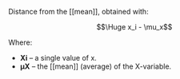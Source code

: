 Distance from the [[mean]], obtained with:

$$\Huge x_i - \mu_x$$

Where:
- **Xi** – a single value of x.
- **μX** – the [[mean]] (average) of the X-variable.
